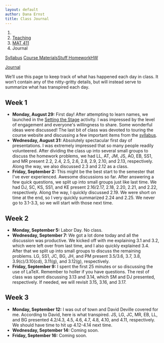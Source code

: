 ```yaml
---
layout: default
author: Dana Ernst
title: Class Journal
---
```


<ol class="breadcrumb">
  <li><a href="/"><i class="fa fa-home"></i></a></li>
  <li><a href="/teaching/">Teaching</a></li>
  <li><a href="/teaching/mat411f16">MAT 411</a></li>
  <li class="active">Journal</li>
</ol>

<div class="row">
<div class="col-xs-12">
<div class="btn-group btn-group-justified">
<a class="btn btn-default btn-success" href="{{site.baseurl}}/teaching/mat411f16/syllabus/">Syllabus</a>

<a class="btn btn-default btn-primary" href="{{site.baseurl}}/teaching/mat411f16/materials/">
<span class="hidden-xs">Course Materials</span><span class="visible-xs">Stuff</span>
</a>

<a class="btn btn-default btn-warning" href="{{site.baseurl}}/teaching/mat411f16/homework/">
<span class="hidden-xs">Homework</span><span class="visible-xs">HW</span>
</a>

<a class="btn btn-default btn-info" href="{{site.baseurl}}/teaching/mat411f16/journal/">Journal</a>
</div>
</div>
</div>

We’ll use this page to keep track of what has happened each day in class. It won’t contain any of the nitty-gritty details, but will instead serve to summarize what has transpired each day.

## Week 1 ##

<ul class="fa-ul">
  <li><i class="fa-li fa fa-calendar-check-o"></i><b>Monday, August 29:</b> First day!  After attempting to learn names, we launched in the <a href="{{ site.baseurl }}/teaching/SettingTheStage.pdf">Setting the Stage</a> activity.  I was impressed by the level of engagement and everyone's willingness to share.  Some wonderful ideas were discussed! The last bit of class was devoted to touring the course website and discussing a few important items from the <a href="{{site.baseurl}}/teaching/mat411f16/syllabus/">syllabus</a>.</li>
  <li><i class="fa-li fa fa-calendar-check-o"></i><b>Wednesday, August 31:</b> Absolutely spectacular first day of presentations.  I was extremely impressed that so many people readily volunteered. After dividing the class up into several small groups to discuss the homework problems, we had LL, AT, JM, JS, AO, EB, SS1, and MR present 2.2, 2.4, 2.5, 2.6, 2.8, 2.9, 2.10, and 2.13, respectively.  Along the way, we also discussed 2.3 and 2.12 as a class.</li>
  <li><i class="fa-li fa fa-calendar-check-o"></i><b>Friday, September 2:</b> This might be the best start to the semester that I've ever experienced.  Awesome discussions so far. After answering a few quick questions, we split up into small groups just like last time.  We had DJ, SC, KS, SS1, and KE present 2.16/2.17, 2.18, 2.20, 2.21, and 2.22, respectively.  Along the way, I quickly discussed 2.19.  We were short on time at the end, so I very quickly summarized 2.24 and 2.25.  We never go to 3.1-3.3, so we will start with those next time.</li>
</ul>
<!--
<ul class="fa-ul">
  <li><i class="fa-li fa fa-calendar-check-o"></i><b>Monday, August 29:</b> First day!  After attempting to learn names, we launched in the <a href="{{ site.baseurl }}/teaching/SettingTheStage.pdf">Setting the Stage</a> activity.  I was impressed by the level of engagement and everyone's willingness to share.  Some wonderful ideas were discussed! The last bit of class was devoted to touring the course website and discussing a few important items from the <a href="{{site.baseurl}}/teaching/mat411f16/syllabus/">syllabus</a>.</li>
  <li><i class="fa-li fa fa-calendar-check-o"></i><b>Wednesday, January 20:</b> First day!  After attempting to learn names, we launched in the <a href="{{ site.baseurl }}/teaching/SettingTheStage.pdf">Setting the Stage</a> activity.  I was impressed by the level of engagement and everyone's willingness to share.  Some wonderful ideas were discussed! The last bit of class was devoted to touring the course website and discussing a few important items from the <a href="{{site.baseurl}}/teaching/mat411f16/syllabus/">syllabus</a>.</li>
  <li><i class="fa-li fa fa-calendar-check-o"></i><b>Friday, January 22:</b> Great first day of student presentations!  I was extremely impressed that so many people readily volunteered.  After answering a few quick questions about the syllabus, I spent a few minutes highlighting a few key features of Spinpossible.  Next, we had JK, GG, LF, IA, EO, KS, and ES present 2.2, 2.3, 2.4, 2.5, 2.6, 2.8, and 2.9, respectively.  I was really pleased with how the presentations went, both for the presenters and for the audience. We didn't get to 2.10-2.12.  We might come back to these on Monday.</li>
</ul> -->

## Week 2 ##

<ul class="fa-ul">
  <li><i class="fa-li fa fa-calendar-check-o"></i><b>Monday, September 5:</b> Labor Day. No class.</li>
  <li><i class="fa-li fa fa-calendar-check-o"></i><b>Wednesday, September 7:</b> We got a lot done today and all the discussion was productive.  We kicked off with me explaining 3.1 and 3.2, which were left over from last time, and I also quickly explained 3.4.  After that we split up into small groups to discuss the remaining problems.  LG, SS1, JC, BG, JH, and PM present 3.5/3.6, 3.7, 3.8, 3.9(c)/3.10(cd), 3.11(g), and 3.12(g), respectively.</li>
  <li><i class="fa-li fa fa-calendar-check-o"></i><b>Friday, September 9:</b> I spent the first 25 minutes or so discussing the use of LaTeX. Remember to holler if you have questions.  The rest of class was spent discussing 3.13 and 3.14, which SM and DJ presented, respectively.  If needed, we will revisit 3.15, 3.16, and 3.17.</li>
</ul>

## Week 3 ##

<ul class="fa-ul">
  <li><i class="fa-li fa fa-calendar-check-o"></i><b>Monday, September 12:</b> I was out of town and David Deville covered for me.  According to David, here is what transpired.  JS, LG, JC, MR, EB, LL, and BG presented 4.2/4.3, 4.5, 4.6, 4.7, 4.8, 4.10, and 4.11, respectively.  We should have time to hit up 4.12-4.14 next time.</li>
  <li><i class="fa-li fa fa-calendar-check-o"></i><b>Wednesday, September 14:</b> Coming soon.</li>
  <li><i class="fa-li fa fa-calendar-check-o"></i><b>Friday, September 16:</b> Coming soon.</li>
</ul>

<!--

## Week 4 ##

<ul class="fa-ul">
  <li><i class="fa-li fa fa-calendar-check-o"></i><b>Monday, February 8:</b> The major theme of the day was binary operations.  After a short discussion of where we are headed, MT presented 4.27/4.28.  Next, we had KG, KW, RV, RW, AM1, and EO presented 5.8, 5.9, 5.10, 5.11, 5.13, and 5.14, respectively.  EO's attempt at Theorem 5.14 was pretty close, but had some minor notational issues.  Nonetheless, I was impressed.</li>
  <li><i class="fa-li fa fa-calendar-check-o"></i><b>Wednesday, February 10:</b> The first few minutes of class were devoted to discussing the upcoming exam.  Next, we looked at some interesting errors on student work from Weekly Homework 1.  This took quite a bit of time, but I think it was worthwhile.  With the time we had left, BA, HG, and FT presented 5.16, 5.17, and 5.20, respectively.  There were a bunch of problems that we didn't get to. Andrew will be covering for me on Friday and he will pick up where we left off.</li>
  <li><i class="fa-li fa fa-calendar-check-o"></i><b>Friday, February 12:</b> Andrew covered for me while I was out of town.  According to his notes, MN, SW, LF, NW, ER, BS, EO, and GG presented 5.21, 5.23, 5.24, 5.25, 5.26, 5.27, 5.28, and 5.29, respectively.</li>
</ul>

## Week 5 ##

<ul class="fa-ul">
  <li><i class="fa-li fa fa-calendar-check-o"></i><b>Monday, February 15:</b> We chatted very briefly about the exam and then I spent a few minutes comparing solving equations in linear algebra to solving equations in the context of groups.  Next, we had CM, FT, AT, KF, RV, and KS present 5.30, 5.32, 5.33, 5.34, 5.35, and 5.37, respectively.  There were a few problems we didn't get to and students do not need to worry about these for the exams.</li>
  <li><i class="fa-li fa fa-calendar-check-o"></i><b>Wednesday, February 17:</b> The students took the in-class portion of Exam 1.</li>
  <li><i class="fa-li fa fa-calendar-check-o"></i><b>Friday, February 12:</b> After a quick discussion of the take-home portion of Exam 1, we took care of a few outstanding problems.  We had ES, SC, and IA present 5.38, 5.40, and 5.41, respectively.  Next, I spent a few minutes summarizing "the taxonomy of groups" and the phrase "up to isomorphism."  I then lectured over 5.39, 5.42, 5.43, and 5.45.  I'll continue lecturing until the take-home exam is due next week.</li>
</ul>

## Week 6 ##

<ul class="fa-ul">
  <li><i class="fa-li fa fa-calendar-check-o"></i><b>Monday, February 22:</b> After handing back the in-class portion of Exam 1, I launched into lecturing.  We picked up where we left off on Friday with a discussion of the taxonomy of groups and then continued on with the course notes.  I covered 5.46-5.51.</li>
  <li><i class="fa-li fa fa-calendar-check-o"></i><b>Wednesday, February 24:</b> We picked up where we left off. Theorem 5.53 was on Exam 1, so I talked about it very briefly.  Next, we carefully worked through 5.55-5.58.  We left 5.55(d) open with the intention of discussing it later.</li>
  <li><i class="fa-li fa fa-calendar-check-o"></i><b>Friday, February 26:</b> New room!  We moved into a room with more white board space, which makes me very happy.  I divided the class up into 6 small groups and each group was tasked with discussing one of 5.61, 5.62/5.67, 5.63, 5.64, 5.66, and 5.68.  For 10-15 minutes, I let each group discuss their proposed solution to the problem they were assigned. Next, each group's spokesperson discussed their group's solution.  We had AM2, BS, CS, and HG present 5.61, 5.62/5.67, 5.63, and 5.64, respectively.  CS's presentation of Theorem 5.63 was excellent.  We ran out of time and didn't get to discuss 5.66 and 5.68.  We'll likely skip discussing 5.68, but we will squeeze in 5.66 next time.</li>
</ul>

## Week 7 ##

<ul class="fa-ul">
  <li><i class="fa-li fa fa-calendar-check-o"></i><b>Monday, February 29:</b> I was a little out of it today, but had a lot of fun nonetheless.  Just like last time, we divided the class up into several small groups.  After the groups had a chance to work on their respective problems, I finally got around to discussing 5.56(d).  Next, KS walked us through 5.66, which was left over from last time.  The rest of the problems focused on subgroup lattices.  Problems 5.69, 5.70, 5.71, 5.72, 5.73, 5.74, and 5.76/5.77 were presented by GG, MT, SC, EO, RV, MT, and IA, respectively.  Along the way, I discussed 5.75.  Good day!</li>
  <li><i class="fa-li fa fa-calendar-check-o"></i><b>Wednesday, March 2:</b> Class began with me summarizing the homomorphic property and what it means. Next, we divvied up the class into several small groups to discuss problems from the homework.  After a few minutes we started discussing each group's proposed solution.  We had AW, AH, CL, ES, and CM present 5.80, 5.81(a), 5.81(bc), 5.82, and 5.83, respectively.  We didn't get through all of the problems, so we will start with those next time.</li>
  <li><i class="fa-li fa fa-calendar-check-o"></i><b>Friday, March 4:</b> We picked up where we left off.  LF, MN, RW, BA, and IA presented 5.84, 8.85, 5.87, and 5.89, respectively.  Along the way, I discussed 5.88.  This ticked off all the leftovers from last time and got us most of the way through the new problems.  I will discuss Problem 5.91 at the beginning of class next time.  We may end up skipping a discussion on Theorem 5.90.</li>
</ul>

## Week 8 ##

<ul class="fa-ul">
  <li><i class="fa-li fa fa-calendar-check-o"></i><b>Monday, March 7:</b> Today began with me discussing which theorems at the end of Chapter 5 required the function to be an isomorphism.  We will return to this issue in a couple chapters.  Next, we split the class up into seven small groups, each of which was tasked with discussing a particular homework problem.  ER, GG and KF, AT, and AM1 presented 6.3/6.4(abcdef), 6.4(ghijk)/6.5, 6.6, and 6.7, respectively.  Unfortunately, we didn't get to 6.8, 6.9, 6.10, and 6.11, which we will try to squeeze in next time.</li>
  <li><i class="fa-li fa fa-calendar-check-o"></i><b>Wednesday, March 9:</b> JK, AW, SC, ES, IA, and LF presented 6.8(b), 6.10, 6.11, 6.14, 6.16/6.17, and 6.18, respectively.  We'll do with 6.8(a) and 6.20 at the beginning of class next time.</li>
  <li><i class="fa-li fa fa-calendar-check-o"></i><b>Friday, March 11:</b> We finally got to Theorem 6.8(a), which SW presented.  EO also presented 6.20, which was another left over.  After doing these problems, we split up into small groups to tackle most of the problems from homework.  We had MT, RV, RW, AM2, MT, and BS present 6.21, 6.23, 6.28, 6.29, 6.30, and 6.31, respectively.  We'd handle 6.24-6.27 after spring break.</li>
</ul>

## Week 9 ##

<ul class="fa-ul">
  <li><i class="fa-li fa fa-calendar-check-o"></i><b>Monday, March 21:</b> I spent the whole class lecturing.  I picked up where we left off and covered material in the notes up to and including Corollary 6.36.  We started discussing Theorem 6.37 but ran out of time.</li>
  <li><i class="fa-li fa fa-calendar-check-o"></i><b>Wednesday, March 23:</b> After a quick chat about the upcoming exam, we divvied the class up into small groups to work on problems from the homework.  When we brought everyone back together, we had AM2, MN, KF, AT, NW, KG present 6.37, 6.38, 6.41, 6.40(a), 6.40(b), and 6.43, respectively.  Along the way, I discussed 6.39 and 6.42.  We'll wrap up 6.45, 6.46, 6.47, and 6.48 next time.</li>
  <li><i class="fa-li fa fa-calendar-check-o"></i><b>Friday, March 25:</b> It was a fairly busy and action-packed class.  After some discussion about moving the exam to Wednesday, we jumped right into tackling the problems that were left over from last time.  After an involved discussion about 6.45, CS and AH presented 6.46 and 6.47, respectively.  Then we quickly dispensed with 6.48.  Next, we cranked through all of Section 6.2.  We had MT, CM, IA, JK, AM, RV, and SC present 6.50, 6.51, 6.52, 6.53(a), 6.53(b), 6.53(c), and 6.54, respectively.</li>
</ul>

## Week 10 ##

<ul class="fa-ul">
  <li><i class="fa-li fa fa-calendar-check-o"></i><b>Monday, March 28:</b> As usual, we split up into several small groups and after a short period of time, we regrouped to discuss what each group came up with.  We had NW, CL, KG, KS, CM, SC, MT, ER, AT, and BA present 6.56, 6.57, 6.59, 6.60, 6.61, 6.62, 6.63, 6.64, 6.65, and 6.66, respectively.  This was a nice set of problems to do just before the exam.  It seemed like no one had any difficulty.</li>
  <li><i class="fa-li fa fa-calendar-check-o"></i><b>Wednesday, March 30:</b> The students took Exam 2.</li>
  <li><i class="fa-li fa fa-calendar-check-o"></i><b>Friday, April 1:</b> I lectured over Section 6.3.  In particular, I discussed 6.67, 6.68, 6.69, 6.70, 6.76, and 6.77.</li>
</ul>

## Week 11 ##

<ul class="fa-ul">
  <li><i class="fa-li fa fa-calendar-check-o"></i><b>Monday, April 4:</b> I continued lecturing over Section 6.3 of the course notes.  We covered 6.71-6.75, 6.78, 6.79.</li>
  <li><i class="fa-li fa fa-calendar-check-o"></i><b>Wednesday, April 6:</b> We accomplished a lot today! We had EO, CS, SC, AM1, ER, ES, and IA present 6.80, 6.81, 6.82, 6.83, 6.84, 6.85, and 6.86, respectively.</li>
  <li><i class="fa-li fa fa-calendar-check-o"></i><b>Friday, April 8:</b> Another busy day.  We had AW, KG, MT, MN, CL, RW, AH, and BA present 6.92, 6.95, 6.96/6.97, 6.100, 6.101, 6.102, 6.103, 6.104, respectively.  As a class, we also discussed 6.98 and 6.105.  As promised, I will send you a write up of the proof of Lemma 6.91.</li>
</ul>

## Week 12 ##

<ul class="fa-ul">
  <li><i class="fa-li fa fa-calendar-check-o"></i><b>Monday, April 11:</b> After some discussion of Exam 2 and grades, I talked for a bit about cosets.  Along the way, I completed 7.2, 7.3, 7.5, 7.6, and 7.7.  We also had SC and ES show us 7.4(ab) and 7.4(cd), respectively.</li>
  <li><i class="fa-li fa fa-calendar-check-o"></i><b>Wednesday, April 13:</b> After some discussion of cosets and Lagrange's Theorem, we launched into small groups discussing problems. We had KS, CL, IA, BS, MT, GG, RV, and AM2 present 7.8(1), 7.8(2), 7.8(3), 7.8(4), 7.18, 7.19, 7.21, and 7.22, respectively.  This is hard stuff and I'm really pleased with how things are going.</li>
  <li><i class="fa-li fa fa-calendar-check-o"></i><b>Friday, April 15:</b> We had SW, NW, LF, BA, AW, CM, and AM1 present 7.25, 7.26(a), 7.26(b), 7.27, 7.29, 7.30, and 7.31, respectively.  We didn't quite finish 7.31, so we'll start with that next time.</li>
</ul>

## Week 13 ##

<ul class="fa-ul">
  <li><i class="fa-li fa fa-calendar-check-o"></i><b>Monday, April 18:</b> We kicked off with me walking through the proof of Theorem 7.31, which provides an alternative for checking whether a subgroup is normal.  Next, we split into small groups to discuss most of the problems due today.  We had MN, KF, AT, AH, and MT share their group's proposed solutions to 8.6, 8.7, 8.8, 8.13, and 8.15, respectively.  We still have 8.10, 8.11, 8.16, 8.17, and 8.18 as outstanding.</li>
  <li><i class="fa-li fa fa-calendar-check-o"></i><b>Wednesday, April 20:</b> I was really impressed with how things went today.  After some discussion of 8.11 and 8.16, we split up into small groups as usual.  After a few minutes, we had ER, KF, HG, ES, EO, LF, and GG share solutions to 8.17, 8.18, 8.19, 8.20, 8.21, 8.22, and 8.25, respectively.  Theorem 8.10 is still outstanding, but we will tackle it on Friday.</li>
  <li><i class="fa-li fa fa-calendar-check-o"></i><b>Friday, April 22:</b> We finally wrote down a proof of Theorem 8.10 and then I lectured over quotient groups.</li>
</ul>

## Week 14 ##

<ul class="fa-ul">
  <li><i class="fa-li fa fa-calendar-check-o"></i><b>Monday, April 25:</b> The students took the in-class portion of Exam 3.</li>
  <li><i class="fa-li fa fa-calendar-check-o"></i><b>Wednesday, April 27:</b> At lightning speed, I lectured over Chapter 9: Homomorphisms and the First Isomorphism Theorems.</li>
  <li><i class="fa-li fa fa-calendar-check-o"></i><b>Friday, April 29:</b> One of our best days!  AM2, GG, EO, AM1, and CS presented 9.14/9.21, 9.15, 9.16, 9.22, and 9.23, respectively.  There are a few problems we didn't get to, but the conversations we had on the ones we did definitely made up for it.</li>
</ul>

## Week 15 ##

<ul class="fa-ul">
  <li><i class="fa-li fa fa-calendar-check-o"></i><b>Monday, May 2:</b> Our first day of discussing rings.  We were a bit all over the place, but I think folks learned a few things nonetheless.  We had CS, AH, SW, and JK discuss 10.8/10.15/10.16, 10.10, 10.17, and 10.18 respectively.</li>
  <li><i class="fa-li fa fa-calendar-check-o"></i><b>Wednesday, May 4:</b> After handing back the take-home portion of Exam 3, I lectured over 10.10, 10.25, 10.31, and 10.37.  We will do more of the same next time.</li>
  <li><i class="fa-li fa fa-calendar-check-o"></i><b>Friday, May 6:</b> Last day of class!  I'm going to miss this group of students.  After spending a little bit of time reflecting on the semester, I lectured (rather quickly) over the remaining content in Chapter 10.</li>
</ul> -->
